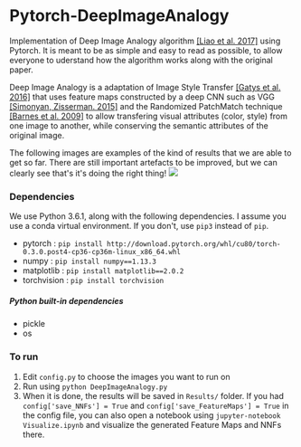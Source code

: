 # Pytorch-DeepImageAnalogy

Implementation of Deep Image Analogy algorithm [[Liao et al. 2017]](https://arxiv.org/abs/1705.01088) using Pytorch. It is meant to be as simple and easy to read as possible, to allow everyone to uderstand how the algorithm works along with the original paper.

Deep Image Analogy is a adaptation of Image Style Transfer [[Gatys et al. 2016]](https://www.cv-foundation.org/openaccess/content_cvpr_2016/html/Gatys_Image_Style_Transfer_CVPR_2016_paper.html) that uses feature maps constructed by a deep CNN such as VGG [[Simonyan, Zisserman. 2015]](https://arxiv.org/abs/1409.1556) and the Randomized PatchMatch technique [[Barnes et al. 2009]](https://www.researchgate.net/profile/Eli_Shechtman/publication/220184392_PatchMatch_A_Randomized_Correspondence_Algorithm_for_Structural_Image_Editing/links/02e7e520897b12bf0f000000.pdf) to allow transfering visual attributes (color, style) from one image to another, while conserving the semantic attributes of the original image.

The following images are examples of the kind of results that we are able to get so far. There are still important artefacts to be improved, but we can clearly see that's it's doing the right thing!
![](examples.png)

### Dependencies

We use Python 3.6.1, along with the following dependencies. I assume you use a conda virtual environment. If you don't, use `pip3` instead of `pip`.

* pytorch : `pip install http://download.pytorch.org/whl/cu80/torch-0.3.0.post4-cp36-cp36m-linux_x86_64.whl`
* numpy : `pip install numpy==1.13.3`
* matplotlib : `pip install matplotlib==2.0.2`
* torchvision : `pip install torchvision`

##### Python built-in dependencies

* pickle
* os

### To run

1. Edit `config.py` to choose the images you want to run on
2. Run using `python DeepImageAnalogy.py`
3. When it is done, the results will be saved in `Results/` folder. If you had `config['save_NNFs'] = True` and `config['save_FeatureMaps'] = True` in the config file, you can also open a notebook using `jupyter-notebook Visualize.ipynb` and visualize the generated Feature Maps and NNFs there.
